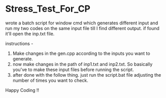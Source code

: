 # Stress_Test_For_CP
wrote a batch script for window cmd which generates different input and run my two codes on the same input file till I find different output. if found it'll open the inp.txt file.


instructions - 

1. Make changes in the gen.cpp according to the inputs you want to generate.
2. now make changes in the path of inp1.txt and inp2.txt. So basically you've to make these input files before running the script.
3. after done with the follow thing. just run the script.bat file adjusting the number of times you want to check.

Happy Coding !!
